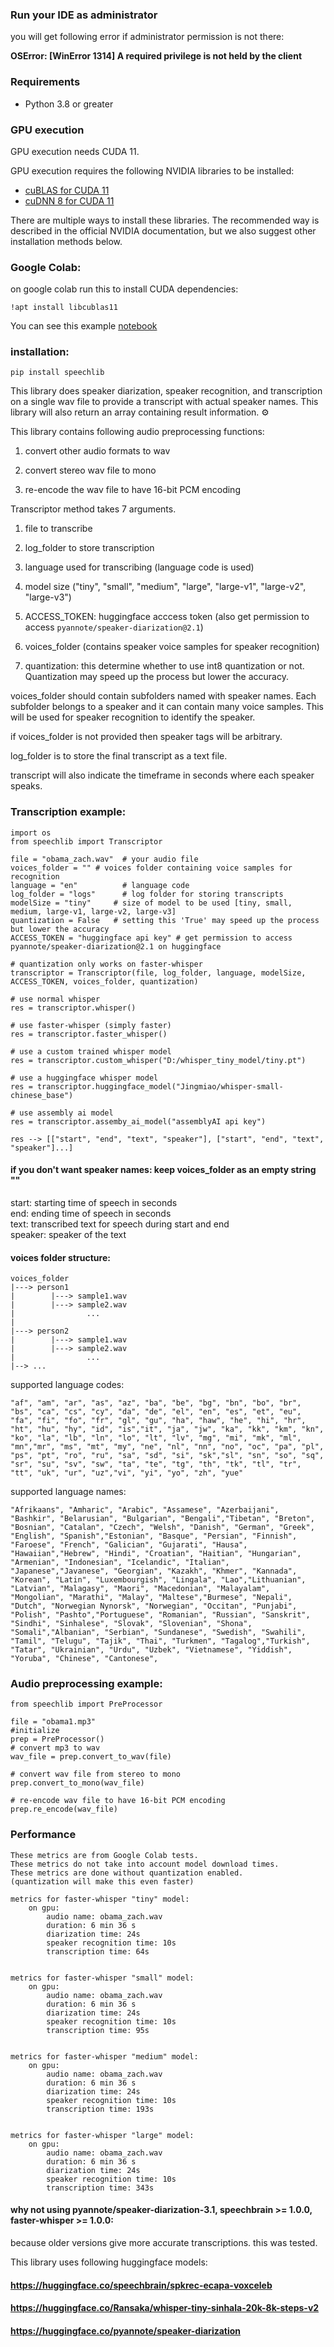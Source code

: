 ### Run your IDE as administrator

you will get following error if administrator permission is not there:

**OSError: [WinError 1314] A required privilege is not held by the client**

### Requirements

* Python 3.8 or greater

### GPU execution

GPU execution needs CUDA 11.  

GPU execution requires the following NVIDIA libraries to be installed:

* [cuBLAS for CUDA 11](https://developer.nvidia.com/cublas)
* [cuDNN 8 for CUDA 11](https://developer.nvidia.com/cudnn)

There are multiple ways to install these libraries. The recommended way is described in the official NVIDIA documentation, but we also suggest other installation methods below.

### Google Colab:

on google colab run this to install CUDA dependencies:
```
!apt install libcublas11
```

You can see this example [notebook](https://colab.research.google.com/drive/1lpoWrHl5443LSnTG3vJQfTcg9oFiCQSz?usp=sharing)

### installation:
```
pip install speechlib
```

This library does speaker diarization, speaker recognition, and transcription on a single wav file to provide a transcript with actual speaker names. This library will also return an array containing result information. ⚙ 

This library contains following audio preprocessing functions:

1. convert other audio formats to wav

2. convert stereo wav file to mono

3. re-encode the wav file to have 16-bit PCM encoding

Transcriptor method takes 7 arguments. 

1. file to transcribe

2. log_folder to store transcription

3. language used for transcribing (language code is used)

4. model size ("tiny", "small", "medium", "large", "large-v1", "large-v2", "large-v3")

5. ACCESS_TOKEN: huggingface acccess token (also get permission to access `pyannote/speaker-diarization@2.1`)

6. voices_folder (contains speaker voice samples for speaker recognition)

7. quantization: this determine whether to use int8 quantization or not. Quantization may speed up the process but lower the accuracy.

voices_folder should contain subfolders named with speaker names. Each subfolder belongs to a speaker and it can contain many voice samples. This will be used for speaker recognition to identify the speaker.

if voices_folder is not provided then speaker tags will be arbitrary.

log_folder is to store the final transcript as a text file.

transcript will also indicate the timeframe in seconds where each speaker speaks.

### Transcription example:

```
import os
from speechlib import Transcriptor

file = "obama_zach.wav"  # your audio file
voices_folder = "" # voices folder containing voice samples for recognition
language = "en"          # language code
log_folder = "logs"      # log folder for storing transcripts
modelSize = "tiny"     # size of model to be used [tiny, small, medium, large-v1, large-v2, large-v3]
quantization = False   # setting this 'True' may speed up the process but lower the accuracy
ACCESS_TOKEN = "huggingface api key" # get permission to access pyannote/speaker-diarization@2.1 on huggingface

# quantization only works on faster-whisper
transcriptor = Transcriptor(file, log_folder, language, modelSize, ACCESS_TOKEN, voices_folder, quantization)

# use normal whisper
res = transcriptor.whisper()

# use faster-whisper (simply faster)
res = transcriptor.faster_whisper()

# use a custom trained whisper model
res = transcriptor.custom_whisper("D:/whisper_tiny_model/tiny.pt")

# use a huggingface whisper model
res = transcriptor.huggingface_model("Jingmiao/whisper-small-chinese_base")

# use assembly ai model
res = transcriptor.assemby_ai_model("assemblyAI api key")

res --> [["start", "end", "text", "speaker"], ["start", "end", "text", "speaker"]...]
```

#### if you don't want speaker names: keep voices_folder as an empty string ""

start: starting time of speech in seconds  
end: ending time of speech in seconds  
text: transcribed text for speech during start and end  
speaker: speaker of the text 

#### voices folder structure:
```
voices_folder    
|---> person1      
|        |---> sample1.wav   
|        |---> sample2.wav     
|                ...
|
|---> person2  
|        |---> sample1.wav  
|        |---> sample2.wav   
|                ...
|--> ...  
```

supported language codes:  

```
"af", "am", "ar", "as", "az", "ba", "be", "bg", "bn", "bo", "br", "bs", "ca", "cs", "cy", "da", "de", "el", "en", "es", "et", "eu", "fa", "fi", "fo", "fr", "gl", "gu", "ha", "haw", "he", "hi", "hr", "ht", "hu", "hy", "id", "is","it", "ja", "jw", "ka", "kk", "km", "kn", "ko", "la", "lb", "ln", "lo", "lt", "lv", "mg", "mi", "mk", "ml", "mn","mr", "ms", "mt", "my", "ne", "nl", "nn", "no", "oc", "pa", "pl", "ps", "pt", "ro", "ru", "sa", "sd", "si", "sk","sl", "sn", "so", "sq", "sr", "su", "sv", "sw", "ta", "te", "tg", "th", "tk", "tl", "tr", "tt", "uk", "ur", "uz","vi", "yi", "yo", "zh", "yue"
```

supported language names:

```
"Afrikaans", "Amharic", "Arabic", "Assamese", "Azerbaijani", "Bashkir", "Belarusian", "Bulgarian", "Bengali","Tibetan", "Breton", "Bosnian", "Catalan", "Czech", "Welsh", "Danish", "German", "Greek", "English", "Spanish","Estonian", "Basque", "Persian", "Finnish", "Faroese", "French", "Galician", "Gujarati", "Hausa", "Hawaiian","Hebrew", "Hindi", "Croatian", "Haitian", "Hungarian", "Armenian", "Indonesian", "Icelandic", "Italian", "Japanese","Javanese", "Georgian", "Kazakh", "Khmer", "Kannada", "Korean", "Latin", "Luxembourgish", "Lingala", "Lao","Lithuanian", "Latvian", "Malagasy", "Maori", "Macedonian", "Malayalam", "Mongolian", "Marathi", "Malay", "Maltese","Burmese", "Nepali", "Dutch", "Norwegian Nynorsk", "Norwegian", "Occitan", "Punjabi", "Polish", "Pashto","Portuguese", "Romanian", "Russian", "Sanskrit", "Sindhi", "Sinhalese", "Slovak", "Slovenian", "Shona", "Somali","Albanian", "Serbian", "Sundanese", "Swedish", "Swahili", "Tamil", "Telugu", "Tajik", "Thai", "Turkmen", "Tagalog","Turkish", "Tatar", "Ukrainian", "Urdu", "Uzbek", "Vietnamese", "Yiddish", "Yoruba", "Chinese", "Cantonese",
```

### Audio preprocessing example:

```
from speechlib import PreProcessor

file = "obama1.mp3"
#initialize
prep = PreProcessor()
# convert mp3 to wav
wav_file = prep.convert_to_wav(file)   

# convert wav file from stereo to mono
prep.convert_to_mono(wav_file)

# re-encode wav file to have 16-bit PCM encoding
prep.re_encode(wav_file)
```

### Performance
```
These metrics are from Google Colab tests.
These metrics do not take into account model download times.
These metrics are done without quantization enabled.
(quantization will make this even faster)

metrics for faster-whisper "tiny" model:
    on gpu:
        audio name: obama_zach.wav
        duration: 6 min 36 s
        diarization time: 24s
        speaker recognition time: 10s
        transcription time: 64s


metrics for faster-whisper "small" model:
    on gpu:
        audio name: obama_zach.wav
        duration: 6 min 36 s
        diarization time: 24s
        speaker recognition time: 10s
        transcription time: 95s


metrics for faster-whisper "medium" model:
    on gpu:
        audio name: obama_zach.wav
        duration: 6 min 36 s
        diarization time: 24s
        speaker recognition time: 10s
        transcription time: 193s


metrics for faster-whisper "large" model:
    on gpu:
        audio name: obama_zach.wav
        duration: 6 min 36 s
        diarization time: 24s
        speaker recognition time: 10s
        transcription time: 343s
```

#### why not using pyannote/speaker-diarization-3.1, speechbrain >= 1.0.0, faster-whisper >= 1.0.0:

because older versions give more accurate transcriptions. this was tested.

This library uses following huggingface models:

#### https://huggingface.co/speechbrain/spkrec-ecapa-voxceleb
#### https://huggingface.co/Ransaka/whisper-tiny-sinhala-20k-8k-steps-v2
#### https://huggingface.co/pyannote/speaker-diarization
